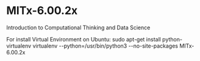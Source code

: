 # MITx-6.00.2x
Introduction to Computational Thinking and Data Science


For install Virtual Environment on Ubuntu:
sudo apt-get install python-virtualenv
virtualenv --python=/usr/bin/python3 --no-site-packages MITx-6.00.2x

